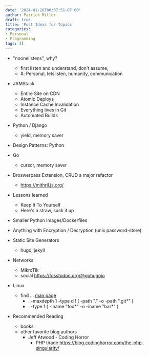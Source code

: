 ```yaml
---
date: '2024-01-20T00:37:51-07:00'
author: Patrick Miller
draft: true
title: 'Post Ideas for Topics'
categories:
- Personal
- Programming
tags: []
---
```


- "noonelistens", why?
  - first listen and understand, don't assume,
  - #: Personal, letslisten, humanity, communication
- JAMStack
  - Entire Site on CDN
  - Atomic Deploys
  - Instance Cache Invalidation
  - Everything lives in Git
  - Automated Builds

- Python / Django
  - yield, memory saver
- Design Patterns: Python
- Go
  - cursor, memory saver
- Broswerpass Extension, CRUD a major refactor
  - https://mithril.js.org/
- Lessons learned
  - Keep It To Yourself
  - Here's a straw, suck it up
- Smaller Python Images/Dockerfiles
- Anything with Encryption / Decryption (unix password-store)
- Static Site Generators
  - hugo, jekyll
- Networks
  - MikroTik
  - social https://fosstodon.org/@gohugoio
- Linux
  - find ... [man page](https://manpages.ubuntu.com/manpages/focal/en/man1/find.1.html)
    - . -maxdepth 1 -type d ! \( -path "." -o -path ".git*" \)
    - . -type f \( -iname "foo*" -o -iname "bar*" \)
- Recommended Reading
  - books
  - other favorite blog authors
    - Jeff Atwood - Coding Horror
      - PHP tirade https://blog.codinghorror.com/the-php-singularity/

